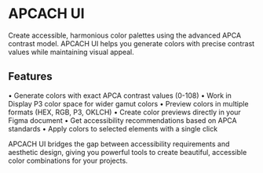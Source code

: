 # APCACH UI

Create accessible, harmonious color palettes using the advanced APCA contrast model. APCACH UI helps you generate colors with precise contrast values while maintaining visual appeal.

## Features
• Generate colors with exact APCA contrast values (0-108)
• Work in Display P3 color space for wider gamut colors
• Preview colors in multiple formats (HEX, RGB, P3, OKLCH)
• Create color previews directly in your Figma document
• Get accessibility recommendations based on APCA standards
• Apply colors to selected elements with a single click

APCACH UI bridges the gap between accessibility requirements and aesthetic design, giving you powerful tools to create beautiful, accessible color combinations for your projects. 